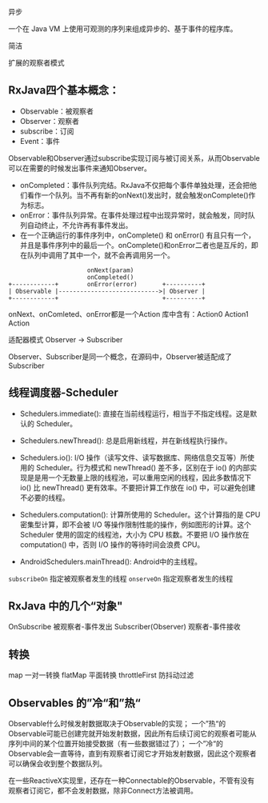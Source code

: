 异步

一个在 Java VM 上使用可观测的序列来组成异步的、基于事件的程序库。

简洁

扩展的观察者模式

## RxJava四个基本概念：

- Observable：被观察者
- Observer：观察者
- subscribe：订阅
- Event：事件

Observable和Observer通过subscribe实现订阅与被订阅关系，从而Observable可以在需要的时候发出事件来通知Observer。

- onCompleted：事件队列完结。RxJava不仅把每个事件单独处理，还会把他们看作一个队列。当不再有新的onNext()发出时，就会触发onComplete()作为标志。
- onError：事件队列异常。在事件处理过程中出现异常时，就会触发，同时队列自动终止，不允许再有事件发出。
- 在一个正确运行的事件序列中，onComplete() 和 onError() 有且只有一个，并且是事件序列中的最后一个。onComplete()和onError二者也是互斥的，即在队列中调用了其中一个，就不会再调用另一个。

```
                      onNext(param)
                      onCompleted()
+------------+        onError(error)       +----------+
| Observable |---------------------------->| Observer |
+------------+                             +----------+
```

onNext、onComleted、onError都是一个Action
库中含有：Action0 Action1 Action

适配器模式
Observer -> Subscriber

Observer、Subscriber是同一个概念，在源码中，Observer被适配成了Subscriber

## 线程调度器-Scheduler
- Schedulers.immediate(): 直接在当前线程运行，相当于不指定线程。这是默认的 Scheduler。

- Schedulers.newThread(): 总是启用新线程，并在新线程执行操作。

- Schedulers.io(): I/O 操作（读写文件、读写数据库、网络信息交互等）所使用的 Scheduler。行为模式和 newThread() 差不多，区别在于 io() 的内部实现是是用一个无数量上限的线程池，可以重用空闲的线程，因此多数情况下 io() 比 newThread() 更有效率。不要把计算工作放在 io() 中，可以避免创建不必要的线程。

- Schedulers.computation(): 计算所使用的 Scheduler。这个计算指的是 CPU 密集型计算，即不会被 I/O 等操作限制性能的操作，例如图形的计算。这个 Scheduler 使用的固定的线程池，大小为 CPU 核数。不要把 I/O 操作放在 computation() 中，否则 I/O 操作的等待时间会浪费 CPU。

- AndroidSchedulers.mainThread(): Android中的主线程。

`subscribeOn` 指定被观察者发生的线程
`onserveOn` 指定观察者发生的线程

## RxJava 中的几个“对象"

OnSubscribe           被观察者-事件发出
Subscriber(Observer)  观察者-事件接收


## 转换

map           一对一转换
flatMap       平面转换
throttleFirst 防抖动过滤

## Observables 的”冷“和”热“

Observable什么时候发射数据取决于Observable的实现；
一个”热“的Observable可能已创建完就开始发射数据，因此所有后续订阅它的观察者可能从序列中间的某个位置开始接受数据（有一些数据错过了）；
一个”冷“的Observable会一直等待，直到有观察者订阅它才开始发射数据，因此这个观察者可以确保会收到整个数据队列。

在一些ReactiveX实现里，还存在一种Connectable的Observable，不管有没有观察者订阅它，都不会发射数据，除非Connect方法被调用。


